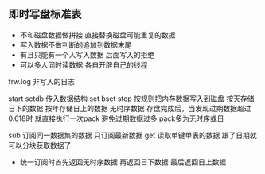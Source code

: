 ## 即时写盘标准表

* 不和磁盘数据做拼接 直接替换磁盘可能重复的数据
* 写入数据不做判断的追加到数据末尾
* 有且只能有一个人写入数据 后面写入的拒绝
* 可以多人同时读数据 各自开辟自己的线程

frw.log 非写入的日志

start
setdb 传入数据结构
set
bset
stop  按规则把内存数据写入到磁盘
按天存储日下的数据 按年存储日上的数据 无时序数据
存盘完成后，当发现过期数据超过0.618时 就直接执行一次pack 避免过期数据过多 pack多为无时序或日

sub 订阅同一数据集的数据 只订阅最新数据
get 读取单键单表的数据 跟了日期就可以分块获取数据了

* 统一订阅时首先返回无时序数据 再返回日下数据 最后返回日上数据

